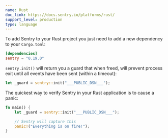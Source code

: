 ```yaml
---
name: Rust
doc_link: https://docs.sentry.io/platforms/rust/
support_level: production
type: language
---
```


To add Sentry to your Rust project you just need to add a new dependency to your `Cargo.toml`:

```toml
[dependencies]
sentry = "0.19.0"
```

`sentry.init()` will return you a guard that when freed, will prevent process exit until all events have been sent (within a timeout):

```rust
let _guard = sentry::init("___PUBLIC_DSN___");
```

The quickest way to verify Sentry in your Rust application is to cause a panic:

```rust
fn main() {
    let _guard = sentry::init("___PUBLIC_DSN___");

    // Sentry will capture this
    panic!("Everything is on fire!");
}
```
